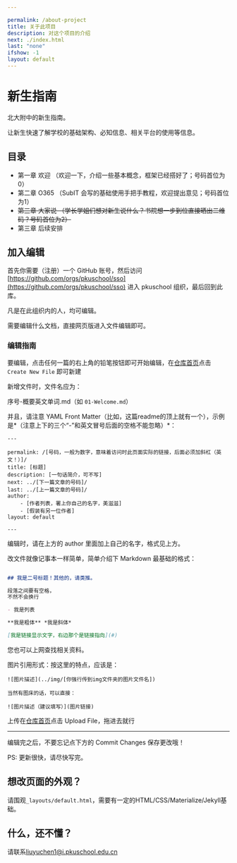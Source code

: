 ```yaml
---

permalink: /about-project
title: 关于此项目
description: 对这个项目的介绍
next: ./index.html
last: "none"
ifshow: -1
layout: default
---
```


# 新生指南

北大附中的新生指南。

让新生快速了解学校的基础架构、必知信息、相关平台的使用等信息。

## 目录

- 第一章 欢迎 （欢迎一下，介绍一些基本概念，框架已经搭好了；号码首位为0）
- 第二章 O365 （SubIT 会写的基础使用手把手教程，欢迎提出意见；号码首位为1）
- ~~第三章 大家说 （学长学姐们想对新生说什么？书院想一步到位直接晒出二维码？号码首位为2）~~
- 第三章 后续安排


## 加入编辑

首先你需要（注册）一个 GitHub 账号，然后访问 [https://github.com/orgs/pkuschool/sso](https://github.com/orgs/pkuschool/sso) 进入 pkuschool 组织，最后回到此库。

凡是在此组织内的人，均可编辑。

需要编辑什么文档，直接网页版进入文件编辑即可。


### 编辑指南

要编辑，点击任何一篇的右上角的铅笔按钮即可开始编辑，在[仓库首页](https://github.com/pkuschool/intro)点击 ```Create New File``` 即可新建

新增文件时，文件名应为：

序号-概要英文单词.md（如 ``` 01-Welcome.md ```）

并且，请注意 YAML Front Matter（比如，这篇readme的顶上就有一个），示例是*（注意上下的三个“-”和英文冒号后面的空格不能忽略）*：

```
---

permalink: /[号码，一般为数字，意味着访问时此页面实际的链接，后面必须加斜杠（英文！）]/
title: [标题]
description: [一句话简介，可不写]
next: ../[下一篇文章的号码]/
last: ../[上一篇文章的号码]/
author:
    - [作者列表，署上你自己的名字，美滋滋]
    - [假装有另一位作者]
layout: default

---
```

编辑时，请在上方的 author 里面加上自己的名字，格式见上方。

改文件就像记事本一样简单，简单介绍下 Markdown 最基础的格式：

```markdown

## 我是二号标题！其他的，请类推。

段落之间要有空格，
不然不会换行

- 我是列表

**我是粗体** *我是斜体*

[我是链接显示文字，右边那个是链接指向](#)
```

您也可以上网查找相关资料。

图片引用形式：按这里的特点，应该是：

```
![图片描述](../img/[你强行传到img文件夹的图片文件名])

当然有图床的话，可以直接：

![图片描述（建议填写）](图片链接)
```

上传在[仓库首页](https://github.com/pkuschool/intro)点击 Upload File，拖进去就行

---

编辑完之后，不要忘记点下方的 Commit Changes 保存更改哦！

PS: 更新很快，请尽快写完。

## 想改页面的外观？

请围观```_layouts/default.html```，需要有一定的HTML/CSS/Materialize/Jekyll基础。

## 什么，还不懂？

请联系<liuyuchen1@i.pkuschool.edu.cn>
